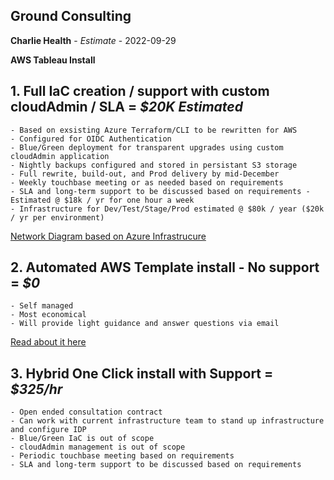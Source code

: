 ## Ground Consulting

**Charlie Health** - *Estimate* - 2022-09-29

**AWS Tableau Install**

## 1. Full IaC creation / support with custom cloudAdmin / SLA = ***$20K Estimated***
	- Based on exsisting Azure Terraform/CLI to be rewritten for AWS
	- Configured for OIDC Authentication
	- Blue/Green deployment for transparent upgrades using custom cloudAdmin application
	- Nightly backups configured and stored in persistant S3 storage
	- Full rewrite, build-out, and Prod delivery by mid-December 
	- Weekly touchbase meeting or as needed based on requirements
	- SLA and long-term support to be discussed based on requirements - Estimated @ $18k / yr for one hour a week
	- Infrastructure for Dev/Test/Stage/Prod estimated @ $80k / year ($20k / yr per environment)
[Network Diagram based on Azure Infrastrucure](./cloudInfrastructure.pdf)

## 2. Automated AWS Template install - No support = ***$0***
	- Self managed
	- Most economical
	- Will provide light guidance and answer questions via email
[Read about it here](https://aws.amazon.com/quickstart/architecture/tableau-server/)

## 3. Hybrid One Click install with Support = ***$325/hr***
	- Open ended consultation contract 
	- Can work with current infrastructure team to stand up infrastructure and configure IDP
	- Blue/Green IaC is out of scope
	- cloudAdmin management is out of scope
	- Periodic touchbase meeting based on requirements
	- SLA and long-term support to be discussed based on requirements
	
